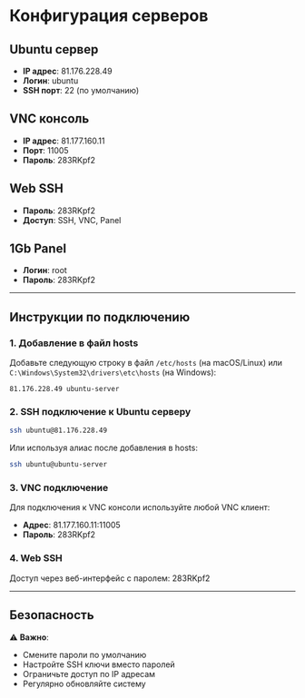 # Конфигурация серверов

## Ubuntu сервер
- **IP адрес**: 81.176.228.49
- **Логин**: ubuntu
- **SSH порт**: 22 (по умолчанию)

## VNC консоль
- **IP адрес**: 81.177.160.11
- **Порт**: 11005
- **Пароль**: 283RKpf2

## Web SSH
- **Пароль**: 283RKpf2
- **Доступ**: SSH, VNC, Panel

## 1Gb Panel
- **Логин**: root
- **Пароль**: 283RKpf2

---

## Инструкции по подключению

### 1. Добавление в файл hosts

Добавьте следующую строку в файл `/etc/hosts` (на macOS/Linux) или `C:\Windows\System32\drivers\etc\hosts` (на Windows):

```
81.176.228.49 ubuntu-server
```

### 2. SSH подключение к Ubuntu серверу

```bash
ssh ubuntu@81.176.228.49
```

Или используя алиас после добавления в hosts:
```bash
ssh ubuntu@ubuntu-server
```

### 3. VNC подключение

Для подключения к VNC консоли используйте любой VNC клиент:
- **Адрес**: 81.177.160.11:11005
- **Пароль**: 283RKpf2

### 4. Web SSH

Доступ через веб-интерфейс с паролем: 283RKpf2

---

## Безопасность

⚠️ **Важно**: 
- Смените пароли по умолчанию
- Настройте SSH ключи вместо паролей
- Ограничьте доступ по IP адресам
- Регулярно обновляйте систему





